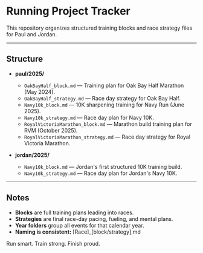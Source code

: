 # Running Project Tracker

This repository organizes structured training blocks and race strategy files for Paul and Jordan.

---

## Structure

- **paul/2025/**
  - `OakBayHalf_block.md` — Training plan for Oak Bay Half Marathon (May 2024).
  - `OakBayHalf_strategy.md` — Race day strategy for Oak Bay Half.
  - `Navy10k_block.md` — 10K sharpening training for Navy Run (June 2025).
  - `Navy10k_strategy.md` — Race day plan for Navy 10K.
  - `RoyalVictoriaMarathon_block.md` — Marathon build training plan for RVM (October 2025).
  - `RoyalVictoriaMarathon_strategy.md` — Race day strategy for Royal Victoria Marathon.

- **jordan/2025/**
  - `Navy10k_block.md` — Jordan's first structured 10K training build.
  - `Navy10k_strategy.md` — Race day plan for Jordan's Navy 10K.

---

## Notes

- **Blocks** are full training plans leading into races.
- **Strategies** are final race-day pacing, fueling, and mental plans.
- **Year folders** group all events for that calendar year.
- **Naming is consistent:** [Race]_[block/strategy].md

Run smart. Train strong. Finish proud.
